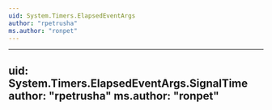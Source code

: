 ```yaml
---
uid: System.Timers.ElapsedEventArgs
author: "rpetrusha"
ms.author: "ronpet"
---
```


---
uid: System.Timers.ElapsedEventArgs.SignalTime
author: "rpetrusha"
ms.author: "ronpet"
---
